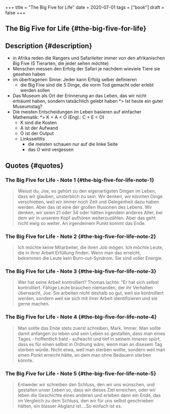 +++
title = "The Big Five for Life"
date = 2020-07-01
tags = ["book"]
draft = false
+++

## The Big Five for Life {#the-big-five-for-life}


## Description {#description}

-   in Afrika reden die Rangers und Safarileiter immer von den afrikanischen Big Five (5 Tierarten, die jeder sehen möchte)
-   Menschen messen den Erfolg der Safari je nachdem wieviele Tiere sie gesehen haben
-   im übertragenen Sinne: Jeder kann Erfolg selber definieren
    -   die Big Five sind die 5 Dinge, die vorm Tod gemacht oder erlebt werden sollen
-   Das Museum als Ort der Erinnerung an das Leben, das wir nicht erträumt haben, sondern tatsächlich gelebt haben
    \*&gt; Ist heute ein guter Museumstag?
-   Die meisten Entscheidungen im Leben basieren auf einfacher Mathematik:
    \*&gt; K + A &lt; O (Engl.: C + E &lt; O)
    -   K sind die Kosten
    -   A ist der Aufwand
    -   O ist der Output
    -   Linksseititis
        -   die meisten schauen nur auf die linke Seite
        -   das O wird vergessen


## Quotes {#quotes}


### The Big Five for Life - Note 1 {#the-big-five-for-life-note-1}

> Weisst du, Joe, es gehört zu den eigenartigsten Dingen im Leben, dass wir
> glauben, unsterblich zu sein. Wir denken, wir könnten Dinge verschieben, weil
> wir immer noch Zeit und Gelegenheit dazu haben werden. Aber das ist eine der
> großen Illusionen des Lebens. Wir denken, wir seien 21 oder 34 oder hätten
> irgendein anderes Alter, bei dem wir in unserem Kopf aufhören weiterzuzählen.
> Aber das geht nicht ewig so weiter. An irgendeinem Punkt kommt das Ende.


### The Big Five for Life - Note 2 {#the-big-five-for-life-note-2}

> Ich möchte keine Mitarbeiter, die ihren Job mögen. Ich möchte Leute, die in
> ihrer Arbeit Erfüllung finden. Wenn man das erreicht, bekommen die Leute kein
> Burn-out-Syndrom. Sie sind voller Energie.


### The Big Five for Life - Note 3 {#the-big-five-for-life-note-3}

> Wer hat seine Arbeit kontrolliert? Thomas lachte: “Er hat sich selbst
> kontrolliert. Fähige Leute brauchen niemanden, der ihr Verhalten überwacht, Joe.
> Sie arbeiten nicht deshalb so gut, weil sie kontrolliert werden, sondern weil
> sie sich mit ihrer Arbeit identifizieren und sie gerne machen.


### The Big Five for Life - Note 4 {#the-big-five-for-life-note-4}

> Man sollte das Ende stets zuerst schreiben, Mark. Immer. Man sollte damit
> anfangen zu leben und sein Leben so gestalten, dass man eines Tages -
> hoffentlich bald - aufwacht und tief in seinem Inneren spürt, dass es für einen
> selbst in Ordnung wäre, wenn man an disesem Tag sterben würde. Nicht etwa, weil
> man sterben wollte, sondern weil man einen Punkt erreicht hätte, an dem man ohne
> Bedauern sterben könnte.


### The Big Five for Life - Note 5 {#the-big-five-for-life-note-5}

> Entweder wir schreiben den Schluss, den wir uns wünschen, und gestalten unser
> Leben so, dass wir dieses Ziel erreichen, oder wir leben die Geschichte eines
> anderen und erleben dann ein Ende, das im Vergleich zu dem Schluss, den wir für
> uns selbst geschrieben hätten, ein blasser Abglanz ist….So einfach ist es.